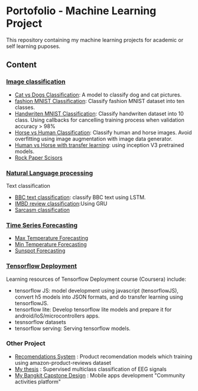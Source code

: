 # Portofolio - Machine Learning Project

This repository containing my machine learning projects for academic or self learning puposes. 

## Content

### [Image classification](https://github.com/resfy/ML_Portofolio/tree/main/Image%20Processing)
* [Cat vs Dogs Classification](https://github.com/resfy/ML_Portofolio/blob/main/Image%20Processing/Cat%20vs%20Dog.py): A model to classify dog and cat pictures. 
* [fashion MNIST Classification](https://github.com/resfy/ML_Portofolio/blob/main/Image%20Processing/Fashion%20MNIST%20Classification.py): Classify fashion MNIST dataset into ten classes.
* [Handwriten MNIST Classification](https://github.com/resfy/ML_Portofolio/blob/main/Image%20Processing/Handwriten%20MNIST%20classification.py): Classify handwriten dataset into 10 class. Using callbacks for cancelling training process when validation accuracy > 98%
* [Horse vs Human Classification](https://github.com/resfy/ML_Portofolio/blob/main/Image%20Processing/Horse%20or%20Human%20Classification.py): Classify human and horse images. Avoid overfitting using image augmentation with image data generator.
* [Human vs Horse with transfer learning](https://github.com/resfy/ML_Portofolio/blob/main/Image%20Processing/Horse%20or%20Human%20With%20Transfer%20Learning.py): using inception V3 pretrained models.
* [Rock Paper Scisors](https://github.com/resfy/ML_Portofolio/blob/main/Image%20Processing/Rock%20Paper%20Scisors.py)

### [Natural Language processing](https://github.com/resfy/ML_Portofolio/tree/main/NLP)
Text classification
* [BBC text classification](https://github.com/resfy/ML_Portofolio/blob/main/NLP/BBC%20text%20classification.py): classify BBC text using LSTM.
* [IMBD review classification](https://github.com/resfy/ML_Portofolio/blob/main/NLP/IMDB%20review%20classification.py):Using GRU
* [Sarcasm classification](https://github.com/resfy/ML_Portofolio/blob/main/NLP/Sarcasm%20Classification.py)

### [Time Series Forecasting](https://github.com/resfy/ML_Portofolio/tree/main/Time%20series%20forecasting)
* [Max Temperature Forecasting](https://github.com/resfy/ML_Portofolio/blob/main/Time%20series%20forecasting/Max%20Temperature%20Forecasting.py)
* [Min Temperature Forecasting](https://github.com/resfy/ML_Portofolio/blob/main/Time%20series%20forecasting/Min%20Temperature%20Forecasting.py)
* [Sunspot Forecasting](https://github.com/resfy/ML_Portofolio/blob/main/Time%20series%20forecasting/Sunspots%20Forecasting.py)

### [Tensorflow Deployment](https://github.com/resfy/ML_Portofolio/tree/main/TensorFlow%20Deployment)
Learning resources of Tensorflow Deployment course (Coursera) include:
* tensorflow JS: model development using javascript (tensorflowJS), convert h5 models into JSON formats, and do transfer learning using tensorflowJS.
* tensorflow lite: Develop tensorflow lite models and prepare it for android/IoS/microcontrollers apps.
* tesnsorflow datasets
* tensorflow serving: Serving tensorflow models.


### Other Project
* [Recomendations System](https://github.com/resfy/Recommendation-System) : Product recomendation models which training using amazon-product-reviews dataset
* [My thesis](https://github.com/resfy/Tugas_Akhir-18317016) : Supervised multiclass classification of EEG signals
* [My Bangkit Capstone Design](https://github.com/AjiSiwi/arunika-temuin) : Mobile apps development "Community activities platform"